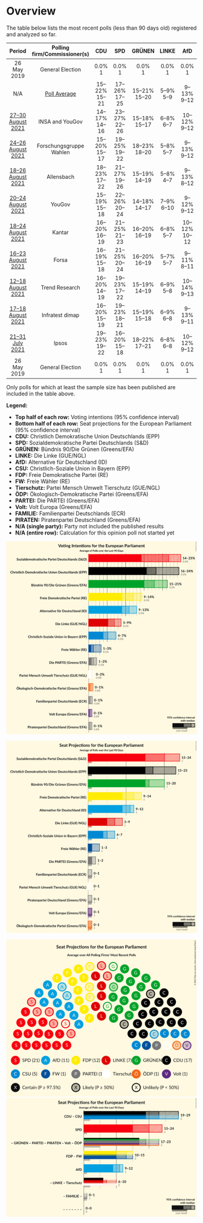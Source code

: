 # Overview

The table below lists the most recent polls (less than 90 days old) registered and analyzed so far.

| Period     | Polling firm/Commissioner(s) | CDU | SPD | GRÜNEN | LINKE | AfD | CSU | FDP | FW | Tierschutz | ÖDP | PARTEI | Volt | FAMILIE | PIRATEN |
|:----------:|:----------------------------:|:--:|:--:|:--:|:--:|:--:|:--:|:--:|:--:|:--:|:--:|:--:|:--:|:--:|:--:|
| 26 May 2019 | General Election | 0.0% <br> 1 | 0.0% <br> 1 | 0.0% <br> 1 | 0.0% <br> 1 | 0.0% <br> 1 | 0.0% <br> 1 | 0.0% <br> 1 | 0.0% <br> 1 | 0.0% <br> 1 | 0.0% <br> 1 | 0.0% <br> 1 | 0.0% <br> 1 | 0.0% <br> 1 | 0.0% <br> 1 |
| N/A | [Poll Average](average.html) | 15–22% <br> 15–21 | 17–26% <br> 17–25 | 15–21% <br> 15–20 | 5–9% <br> 5–9 | 9–13% <br> 9–12 | 4–7% <br> 4–7 | 9–15% <br> 9–14 | 1–4% <br> 1–3 | 0–2% <br> 0–1 | 0–1% <br> 0–1 | 1–2% <br> 1–2 | 0–1% <br> 0–1 | 0–1% <br> 0–1 | 0–1% <br> 0–1 |
| [27–30 August 2021](2021-08-30-INSAandYouGov.html) | INSA and YouGov | 14–17% <br> 14–16 | 23–27% <br> 22–26 | 15–18% <br> 15–17 | 6–8% <br> 6–7 | 10–12% <br> 9–12 | 4–5% <br> 4–5 | 12–15% <br> 12–14 | 1–2% <br> 1 | 0–1% <br> 1 | 0–1% <br> 0–1 | 1–2% <br> 1–2 | 0–1% <br> 0–1 | 0–1% <br> 0–1 | 0–1% <br> 0–1 |
| [24–26 August 2021](2021-08-26-ForschungsgruppeWahlen.html) | Forschungsgruppe Wahlen | 15–20% <br> 15–17 | 19–25% <br> 19–22 | 18–23% <br> 18–20 | 5–8% <br> 5–7 | 9–13% <br> 9–12 | 4–6% <br> 4–6 | 8–12% <br> 9–10 | 2–4% <br> 2–4 | 0–2% <br> 1 | 0–1% <br> 0–1 | 1–2% <br> 1–2 | 0–1% <br> 0–1 | 0–1% <br> 0–1 | 0–1% <br> 0–1 |
| [18–26 August 2021](2021-08-26-Allensbach.html) | Allensbach | 18–23% <br> 17–22 | 21–27% <br> 19–26 | 15–19% <br> 14–19 | 5–8% <br> 4–7 | 9–13% <br> 8–12 | 4–7% <br> 4–7 | 9–13% <br> 8–12 | 1–2% <br> 0–2 | 0–1% <br> 0–1 | 0–1% <br> 0–1 | 1–2% <br> 1–2 | 0–1% <br> 0–1 | 0–1% <br> 0–1 | 0–1% <br> 0–1 |
| [20–24 August 2021](2021-08-24-YouGov.html) | YouGov | 15–19% <br> 15–18 | 22–26% <br> 20–24 | 14–18% <br> 14–17 | 7–9% <br> 6–10 | 9–12% <br> 9–12 | 4–6% <br> 3–5 | 11–15% <br> 11–13 | 1–2% <br> 1–2 | 0–1% <br> 0–1 | 0–1% <br> 0–1 | 1–2% <br> 1–2 | 0–1% <br> 0–1 | 0–1% <br> 0–1 | 0–1% <br> 0–1 |
| [18–24 August 2021](2021-08-24-Kantar.html) | Kantar | 16–20% <br> 16–19 | 21–25% <br> 21–23 | 16–20% <br> 16–19 | 6–8% <br> 5–7 | 10–12% <br> 10–12 | 4–6% <br> 4–6 | 11–14% <br> 10–12 | 1–2% <br> 1–2 | 0–1% <br> 0–1 | 0–1% <br> 0–1 | 1–2% <br> 1–2 | 0–1% <br> 0–1 | 0–1% <br> 0–1 | 0–1% <br> 0–1 |
| [16–23 August 2021](2021-08-23-Forsa.html) | Forsa | 16–19% <br> 15–18 | 21–25% <br> 20–24 | 16–20% <br> 16–19 | 5–7% <br> 5–7 | 9–11% <br> 8–11 | 4–6% <br> 4–5 | 11–14% <br> 10–13 | 1–2% <br> 1–2 | 1–2% <br> 1–2 | 0–1% <br> 0–1 | 1–2% <br> 1–2 | 0–1% <br> 0–1 | 0–1% <br> 0–1 | 0–1% <br> 0–1 |
| [12–18 August 2021](2021-08-18-TrendResearch.html) | Trend Research | 16–20% <br> 14–19 | 19–23% <br> 17–22 | 15–19% <br> 14–19 | 6–9% <br> 5–8 | 10–14% <br> 9–13 | 4–6% <br> 3–6 | 11–15% <br> 10–14 | 1–2% <br> 1–2 | 0–2% <br> 0–1 | 0–1% <br> 0–1 | 1–2% <br> 1–2 | 0–1% <br> 0–1 | 0–1% <br> 0–1 | 0–1% <br> 0–1 |
| [17–18 August 2021](2021-08-18-Infratestdimap.html) | Infratest dimap | 16–20% <br> 15–19 | 19–23% <br> 18–21 | 15–19% <br> 15–18 | 6–9% <br> 6–8 | 9–13% <br> 9–11 | 4–6% <br> 4–7 | 11–15% <br> 11–15 | 1–2% <br> 1–2 | 1–2% <br> 1–2 | 0–1% <br> 0–1 | 1–2% <br> 1–2 | 0–1% <br> 0–1 | 0–1% <br> 0–1 | 0–1% <br> 0–1 |
| [21–31 July 2021](2021-07-31-Ipsos.html) | Ipsos | 19–23% <br> 19–22 | 16–20% <br> 15–18 | 18–22% <br> 17–21 | 6–8% <br> 6–8 | 10–12% <br> 9–12 | 5–7% <br> 4–7 | 9–11% <br> 8–11 | 1–2% <br> 1–2 | 0–1% <br> 1 | 0–1% <br> 0–1 | 1–2% <br> 1–2 | 0–1% <br> 0–1 | 0–1% <br> 0–1 | 0–1% <br> 0–1 |
| 26 May 2019 | General Election | 0.0% <br> 1 | 0.0% <br> 1 | 0.0% <br> 1 | 0.0% <br> 1 | 0.0% <br> 1 | 0.0% <br> 1 | 0.0% <br> 1 | 0.0% <br> 1 | 0.0% <br> 1 | 0.0% <br> 1 | 0.0% <br> 1 | 0.0% <br> 1 | 0.0% <br> 1 | 0.0% <br> 1 |

Only polls for which at least the sample size has been published are included in the table above.

**Legend:**
+ **Top half of each row:** Voting intentions (95% confidence interval)
+ **Bottom half of each row:** Seat projections for the European Parliament (95% confidence interval)
+ **CDU:** Christlich Demokratische Union Deutschlands (EPP)
+ **SPD:** Sozialdemokratische Partei Deutschlands (S&D)
+ **GRÜNEN:** Bündnis 90/Die Grünen (Greens/EFA)
+ **LINKE:** Die Linke (GUE/NGL)
+ **AfD:** Alternative für Deutschland (ID)
+ **CSU:** Christlich-Soziale Union in Bayern (EPP)
+ **FDP:** Freie Demokratische Partei (RE)
+ **FW:** Freie Wähler (RE)
+ **Tierschutz:** Partei Mensch Umwelt Tierschutz (GUE/NGL)
+ **ÖDP:** Ökologisch-Demokratische Partei (Greens/EFA)
+ **PARTEI:** Die PARTEI (Greens/EFA)
+ **Volt:** Volt Europa (Greens/EFA)
+ **FAMILIE:** Familienpartei Deutschlands (ECR)
+ **PIRATEN:** Piratenpartei Deutschland (Greens/EFA)
+ **N/A (single party):** Party not included the published results
+ **N/A (entire row):** Calculation for this opinion poll not started yet


![Graph with voting intentions not yet produced](average.png "Voting Intentions")

![Graph with seats not yet produced](average-seats.png "Seats")

![Graph with seating plan not yet produced](average-seating-plan.png "Seating Plan")
![Graph with coalitions seats not yet produced](average-coalitions-seats.png "Coalitions Seats")
